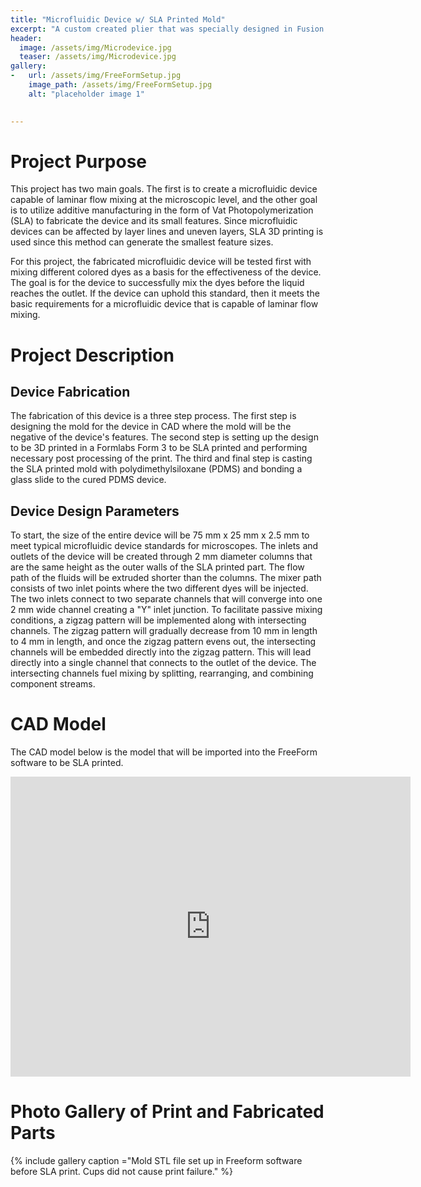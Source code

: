 ```yaml
---
title: "Microfluidic Device w/ SLA Printed Mold"
excerpt: "A custom created plier that was specially designed in Fusion 360 to be printed on a dual extruder Makergear 3D printer."
header:
  image: /assets/img/Microdevice.jpg
  teaser: /assets/img/Microdevice.jpg
gallery:
-   url: /assets/img/FreeFormSetup.jpg
    image_path: /assets/img/FreeFormSetup.jpg
    alt: "placeholder image 1"

  
---
```

# Project Purpose 

This project has two main goals. The first is to create a microfluidic device capable of laminar flow mixing at the microscopic level, and the other goal is to utilize additive manufacturing in the form of Vat Photopolymerization (SLA) to fabricate the device and its small features. Since microfluidic devices can be affected by layer lines and uneven layers, SLA 3D printing is used since this method can generate the smallest feature sizes. 

For this project, the fabricated microfluidic device will be tested first with mixing different colored dyes as a basis for the effectiveness of the device. The goal is for the device to successfully mix the dyes before the liquid reaches the outlet. If the device can uphold this standard, then it meets the basic requirements for a microfluidic device that is capable of laminar flow mixing.

# Project Description

## Device Fabrication

The fabrication of this device is a three step process. The first step is designing the mold for the device in CAD where the mold will be the negative of the device's features. The second step is setting up the design to be 3D printed in a Formlabs Form 3 to be SLA printed and performing necessary post processing of the print. The third and final step is casting the SLA printed mold with polydimethylsiloxane (PDMS) and bonding a glass slide to the cured PDMS device.

## Device Design Parameters

To start, the size of the entire device will be 75 mm x 25 mm x 2.5 mm to meet typical microfluidic device standards for microscopes. The inlets and outlets of the device will be created through 2 mm diameter columns that are the same height as the outer walls of the SLA printed part. The flow path of the fluids will be extruded shorter than the columns. The mixer path consists of two inlet points where the two different dyes will be injected. The two inlets connect to two separate channels that will converge into one 2 mm wide channel creating a "Y" inlet junction. To facilitate passive mixing conditions, a zigzag pattern will be implemented along with intersecting channels. The zigzag pattern will gradually decrease from 10 mm in length to 4 mm in length, and once the zigzag pattern evens out, the intersecting channels will be embedded directly into the zigzag pattern. This will lead directly into a single channel that connects to the outlet of the device. The intersecting channels fuel mixing by splitting, rearranging, and combining component streams. 


# CAD Model

The CAD model below is the model that will be imported into the FreeForm software to be SLA printed.

<iframe src="https://vanderbilt643.autodesk360.com/shares/public/SH35dfcQT936092f0e4339643e9080aa75af?mode=embed" width="640" height="480" allowfullscreen="true" webkitallowfullscreen="true" mozallowfullscreen="true"  frameborder="0"></iframe>


# Photo Gallery of Print and Fabricated Parts

{% include gallery caption ="Mold STL file set up in Freeform software before SLA print. Cups did not cause print failure." %}
